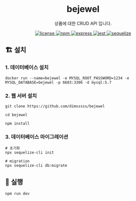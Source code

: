 <p align="center">
    <h1 align="center">
        bejewel
    </h1>
    <p align="center">상품에 대한 CRUD API 입니다<a href="https://github.com/dimsssss/bejewel"></a>.</p>
</p>

<p align="center">
    <a href="">
        <img alt="license" src="https://img.shields.io/github/license/dimsssss/toy-intergration-test">
    </a>
    <a href="">
        <img alt="npm" src="https://img.shields.io/node/v-lts/npm?label=npm&logo=npm">
    </a>
    <a href="">
        <img alt="express" src="https://img.shields.io/node/v-lts/express?label=express&logo=express">
    </a>
    <a href="">
        <img alt="jest" src="https://img.shields.io/node/v-lts/express?label=jest&logo=jest">
    </a>
    <a href="">
        <img alt="sequelize" src="https://img.shields.io/node/v-lts/sequelize?label=sequelize&logo=sequelize">
    </a>
</p>

## 🏗 설치

### 1. 데이터베이스 설치
```shell
docker run --name=bejewel -e MYSQL_ROOT_PASSWORD=1234 -e MYSQL_DATABASE=bejewel -p 6603:3306 -d mysql:5.7
```

### 2. 웹 서버 설치

```shell
git clone https://github.com/dimsssss/bejewel

cd bejewel

npm install
```

### 3. 데이터베이스 마이그레이션
```shell
# 초기화
npx sequelize-cli init

# migration
npx sequelize-cli db:migrate
```


## 🧾 실행
```shell
npm run dev
```
